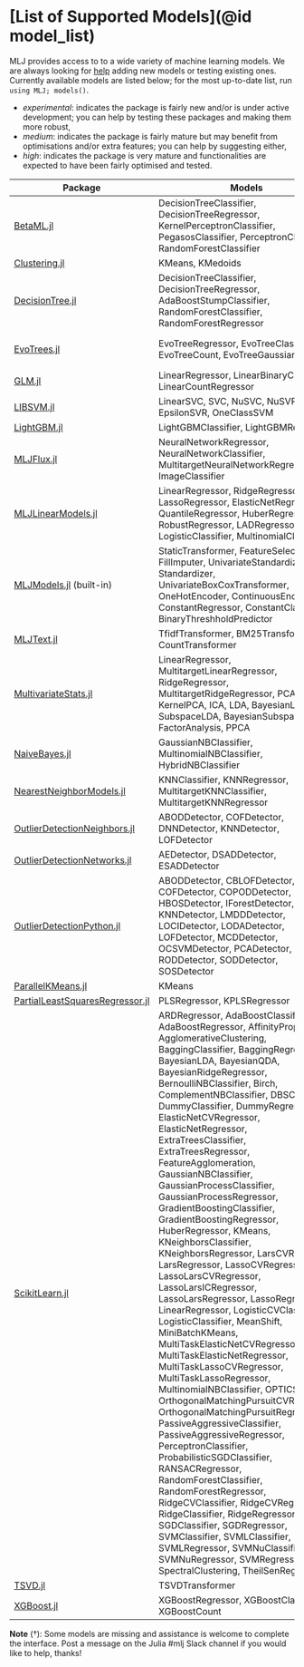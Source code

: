 # [List of Supported Models](@id model_list)

MLJ provides access to to a wide variety of machine learning models.
We are always looking for
[help](https://github.com/alan-turing-institute/MLJ.jl/blob/master/CONTRIBUTING.md)
adding new models or testing existing ones.  Currently available
models are listed below; for the most up-to-date list, run `using MLJ;
models()`.

* *experimental*: indicates the package is fairly new and/or is under
  active development; you can help by testing these packages and
  making them more robust,
* *medium*: indicates the package is fairly mature but may benefit
  from optimisations and/or extra features; you can help by suggesting
  either,
* *high*: indicates the package is very mature and functionalities are
  expected to have been fairly optimised and tested.

| Package | Models | Maturity | Note
| ------- | ------ | -------- | ----
[BetaML.jl](https://github.com/sylvaticus/BetaML.jl) | DecisionTreeClassifier, DecisionTreeRegressor, KernelPerceptronClassifier, PegasosClassifier, PerceptronClassifier, RandomForestClassifier | medium |
[Clustering.jl](https://github.com/JuliaStats/Clustering.jl) | KMeans, KMedoids | high | †
[DecisionTree.jl](https://github.com/bensadeghi/DecisionTree.jl) | DecisionTreeClassifier, DecisionTreeRegressor, AdaBoostStumpClassifier, RandomForestClassifier, RandomForestRegressor | high | 
[EvoTrees.jl](https://github.com/Evovest/EvoTrees.jl) | EvoTreeRegressor, EvoTreeClassifier, EvoTreeCount, EvoTreeGaussian | medium | gradient boosting models
[GLM.jl](https://github.com/JuliaStats/GLM.jl) | LinearRegressor, LinearBinaryClassifier, LinearCountRegressor | medium | †
[LIBSVM.jl](https://github.com/mpastell/LIBSVM.jl) | LinearSVC, SVC, NuSVC, NuSVR, EpsilonSVR, OneClassSVM | high | also via ScikitLearn.jl
[LightGBM.jl](https://github.com/IQVIA-ML/LightGBM.jl) | LightGBMClassifier, LightGBMRegressor | high | 
[MLJFlux.jl](https://github.com/FluxML/MLJFlux.jl) | NeuralNetworkRegressor, NeuralNetworkClassifier, MultitargetNeuralNetworkRegressor, ImageClassifier | experimental |
[MLJLinearModels.jl](https://github.com/JuliaAI/MLJLinearModels.jl) | LinearRegressor, RidgeRegressor, LassoRegressor, ElasticNetRegressor, QuantileRegressor, HuberRegressor, RobustRegressor, LADRegressor, LogisticClassifier, MultinomialClassifier | experimental |
[MLJModels.jl](https://github.com/JuliaAI/MLJModels.jl) (built-in) | StaticTransformer, FeatureSelector, FillImputer, UnivariateStandardizer, Standardizer, UnivariateBoxCoxTransformer, OneHotEncoder, ContinuousEncoder, ConstantRegressor, ConstantClassifier, BinaryThreshholdPredictor | medium |
[MLJText.jl](https://github.com/JuliaAI/MLJText.jl) | TfidfTransformer, BM25Transformer, CountTransformer | low |
[MultivariateStats.jl](https://github.com/JuliaStats/MultivariateStats.jl) | LinearRegressor, MultitargetLinearRegressor, RidgeRegressor, MultitargetRidgeRegressor, PCA, KernelPCA, ICA, LDA, BayesianLDA, SubspaceLDA, BayesianSubspaceLDA, FactorAnalysis, PPCA | high | 
[NaiveBayes.jl](https://github.com/dfdx/NaiveBayes.jl) | GaussianNBClassifier, MultinomialNBClassifier, HybridNBClassifier | experimental |
[NearestNeighborModels.jl](https://github.com/JuliaAI/NearestNeighborModels.jl) | KNNClassifier, KNNRegressor, MultitargetKNNClassifier, MultitargetKNNRegressor | high |
[OutlierDetectionNeighbors.jl](https://github.com/OutlierDetectionJL/OutlierDetectionNeighbors.jl) | ABODDetector, COFDetector, DNNDetector, KNNDetector, LOFDetector | medium | 
[OutlierDetectionNetworks.jl](https://github.com/OutlierDetectionJL/OutlierDetectionNetworks.jl) | AEDetector, DSADDetector, ESADDetector | medium | 
[OutlierDetectionPython.jl](https://github.com/OutlierDetectionJL/OutlierDetectionPython.jl) | ABODDetector, CBLOFDetector, COFDetector, COPODDetector, HBOSDetector, IForestDetector, KNNDetector, LMDDDetector, LOCIDetector, LODADetector, LOFDetector, MCDDetector, OCSVMDetector, PCADetector, RODDetector, SODDetector, SOSDetector | high | 
[ParallelKMeans.jl](https://github.com/PyDataBlog/ParallelKMeans.jl) | KMeans | experimental |
[PartialLeastSquaresRegressor.jl](https://github.com/lalvim/PartialLeastSquaresRegressor.jl) | PLSRegressor, KPLSRegressor | experimental |
[ScikitLearn.jl](https://github.com/cstjean/ScikitLearn.jl) | ARDRegressor, AdaBoostClassifier, AdaBoostRegressor, AffinityPropagation, AgglomerativeClustering, BaggingClassifier, BaggingRegressor, BayesianLDA, BayesianQDA, BayesianRidgeRegressor, BernoulliNBClassifier, Birch, ComplementNBClassifier, DBSCAN, DummyClassifier, DummyRegressor, ElasticNetCVRegressor, ElasticNetRegressor, ExtraTreesClassifier, ExtraTreesRegressor, FeatureAgglomeration, GaussianNBClassifier, GaussianProcessClassifier, GaussianProcessRegressor, GradientBoostingClassifier, GradientBoostingRegressor, HuberRegressor, KMeans, KNeighborsClassifier, KNeighborsRegressor, LarsCVRegressor, LarsRegressor, LassoCVRegressor, LassoLarsCVRegressor, LassoLarsICRegressor, LassoLarsRegressor, LassoRegressor, LinearRegressor, LogisticCVClassifier, LogisticClassifier, MeanShift, MiniBatchKMeans, MultiTaskElasticNetCVRegressor, MultiTaskElasticNetRegressor, MultiTaskLassoCVRegressor, MultiTaskLassoRegressor, MultinomialNBClassifier, OPTICS, OrthogonalMatchingPursuitCVRegressor, OrthogonalMatchingPursuitRegressor, PassiveAggressiveClassifier, PassiveAggressiveRegressor, PerceptronClassifier, ProbabilisticSGDClassifier, RANSACRegressor, RandomForestClassifier, RandomForestRegressor, RidgeCVClassifier, RidgeCVRegressor, RidgeClassifier, RidgeRegressor, SGDClassifier, SGDRegressor, SVMClassifier, SVMLClassifier, SVMLRegressor, SVMNuClassifier, SVMNuRegressor, SVMRegressor, SpectralClustering, TheilSenRegressor | high | †
[TSVD.jl](https://github.com/JuliaLinearAlgebra/TSVD.jl) | TSVDTransformer | high | 
[XGBoost.jl](https://github.com/dmlc/XGBoost.jl) | XGBoostRegressor, XGBoostClassifier, XGBoostCount | high |

**Note** (†): Some models are missing and assistance is welcome to
complete the interface. Post a message on the Julia #mlj Slack channel
if you would like to help, thanks!
